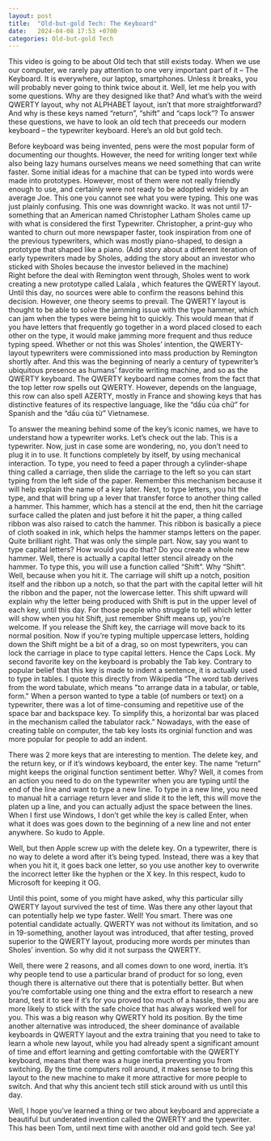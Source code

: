 ```yaml
---
layout: post
title:  "Old-but-gold Tech: The Keyboard"
date:   2024-04-08 17:53 +0700
categories: Old-but-gold Tech
---
```


This video is going to be about Old tech that still exists today. When we use our computer, we rarely pay attention to one very important part of it – The Keyboard. It is everywhere, our laptop, smartphones. Unless it breaks, you will probably never going to think twice about it. Well, let me help you with some questions. Why are they designed like that? And what’s with the weird QWERTY layout, why not ALPHABET layout, isn’t that more straightforward? And why is these keys named “return”, “shift” and “caps lock”? 
    To answer these questions, we have to look an old tech that preceeds our modern keyboard – the typewriter keyboard. Here’s an old but gold tech.

Before keyboard was being invented, pens were the most popular form of documenting our thoughts. However, the need for writing longer text while also being lazy humans ourselves means we need something that can write faster. 
Some initial ideas for a machine that can be typed into words were made into prototypes. However, most of them were not really friendly enough to use, and certainly were not ready to be adopted widely by an average Joe. This one you cannot see what you were typing. This one was just plainly confusing. This one was downright wacko.  It was not until 17-something that an American named Christopher Latham Sholes came up with what is considered the first Typewriter. Christopher, a print-guy who wanted to churn out more newspaper faster, took inspiration from one of the previous typewriters, which was mostly piano-shaped, to design a prototype that shaped like a piano. (Add story about a different iteration of early typewriters made by Sholes, adding the story about an investor who sticked with Sholes because the investor believed in the machine)   
Right before the deal with Remington went through, Sholes went to work creating a new prototype called Lalala , which features the QWERTY layout. Until this day, no sources were able to confirm the reasons behind this decision. However, one theory seems to prevail. The QWERTY layout is thought to be able to solve the jamming issue with the type hammer, which can jam when the types were being hit to quickly. This would mean that if you have letters that frequently go together in a word placed closed to each other on the type, it would make jamming more frequent and thus reduce typing speed. Whether or not this was Sholes’ intention, the QWERTY-layout typewriters were commissioned into mass production by Remington shortly after. And this was the beginning of nearly a century of typewriter’s ubiquitous presence as humans’ favorite writing machine, and so as the QWERTY keyboard.
The QWERTY keyboard name comes from the fact that the top letter row spells out QWERTY. However, depends on the language, this row can also spell AZERTY, mostly in France and showing keys that has distinctive features of its respective language, like the “dấu của chữ”  for Spanish and the “dấu của từ” Vietnamese. 

To answer the meaning behind some of the key’s iconic names, we have to understand how a typewriter works. Let’s check out the lab. This is a typewriter. Now, just in case some are wondering, no, you don’t need to plug it in to use. It functions completely by itself, by using mechanical interaction. To type, you need to feed a paper through a cylinder-shape thing called a carriage, then slide the carriage to the left so you can start typing from the left side of the paper. Remember this mechanism because it will help explain the name of a key later. Next, to type letters, you hit the type, and that will bring up a lever that transfer force to another thing called a hammer. This hammer, which has a stencil at the end, then hit the carriage surface called the platen and just before it hit the paper, a thing called ribbon was also raised to catch the hammer. This ribbon is basically a piece of cloth soaked in ink, which helps the hammer stamps letters on the paper. Quite brilliant right. That was only the simple part. 
Now, say you want to type capital letters? How would you do that? Do you create a whole new hammer. Well, there is actually a capital letter stencil already on the hammer. To type this, you will use a function called “Shift”. Why “Shift”. Well, because when you hit it. The carriage will shift up a notch, position itself and the ribbon up a notch, so that the part with the capital letter will hit the ribbon and the paper, not the lowercase letter. This shift upward will explain why the letter being produced with Shift is put in the upper level of each key, until this day. For those people who struggle to tell which letter will show when you hit Shift, just remember Shift means up, you’re welcome. 
If you release the Shift key, the carriage will move back to its normal position. Now if you’re typing multiple uppercase letters, holding down the Shift might be a bit of a drag, so on most typewriters, you can lock the carriage in place to type capital letters. Hence the Caps Lock. 
My second favorite key on the keyboard is probably the Tab key. Contrary to popular belief that this key is made to indent a sentence, it is actually used to type in tables. I quote this directly from Wikipedia “The word tab derives from the word tabulate, which means "to arrange data in a tabular, or table, form." When a person wanted to type a table (of numbers or text) on a typewriter, there was a lot of time-consuming and repetitive use of the space bar and backspace key. To simplify this, a horizontal bar was placed in the mechanism called the tabulator rack.”  Nowadays, with the ease of creating table on computer, the tab key losts its orginial function and was more popular for people to add an indent.

There was 2 more keys that are interesting to mention. The delete key, and the return key, or if it’s windows keyboard, the enter key. The name “return” might keeps the original function sentiment better. Why? Well, it comes from an action you need to do on the typewriter when you are typing until the end of the line and want to type a new line. To type in a new line, you need to manual hit a carriage return lever and slide it to the left, this will move the platen up a line, and you can actually adjust the space between the lines. When I first use Windows, I don’t get while the key is called Enter, when what it does was goes down to the beginning of a new line and not enter anywhere. So kudo to Apple.

Well, but then Apple screw up with the delete key. On a typewriter, there is no way to delete a word after it’s being typed. Instead, there was a key that when you hit it, it goes back one letter, so you use another key to overwrite the incorrect letter like the hyphen or the X key. In this respect, kudo to Microsoft for keeping it OG.

Until this point, some of you might have asked, why this particular silly QWERTY layout survived the test of time. Was there any other layout that can potentially help we type faster. Well! You smart. There was one potential candidate actually. QWERTY was not without its limitation, and so in 19-something, another layout was introduced, that after testing, proved superior to the QWERTY layout, producing more words per minutes than Sholes’ invention. So why did it not surpass the QWERTY. 

Well, there were 2 reasons, and all comes down to one word, inertia. It’s why people tend to use a particular brand of product for so long, even though there is alternative out there that is potentially better. But when you’re comfortable using one thing and the extra effort to research a new brand, test it to see if it’s for you proved too much of a hassle, then you are more likely to stick with the safe choice that has always worked well for you. This was a big reason why QWERTY hold its position. By the time another alternative was introduced, the sheer dominance of available keyboards in QWERTY layout and the extra training that you need to take to learn a whole new layout, while you had already spent a significant amount of time and effort learning and getting comfortable with the QWERTY keyboard, means that there was a huge inertia preventing you from switching.   By the time computers roll around, it makes sense to bring this layout to the new machine to make it more attractive for more people to switch. And that why this ancient tech still stick around with us until this day.

Well, I hope you’ve learned a thing or two about keyboard and appreciate a beautiful but underated invention called the QWERTY and the typewriter. This has been Tom, until next time with another old and gold tech. See ya!
